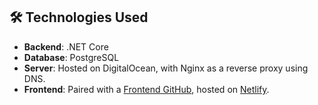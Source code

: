 
## 🛠️ Technologies Used

- **Backend**: .NET Core
- **Database**: PostgreSQL
- **Server**: Hosted on DigitalOcean, with Nginx as a reverse proxy using DNS.
- **Frontend**: Paired with a [Frontend GitHub](https://github.com/OleksandrMyroniukUshio/groceryfrontend), hosted on [Netlify](https://frontend.myroniukgrocery.online).
